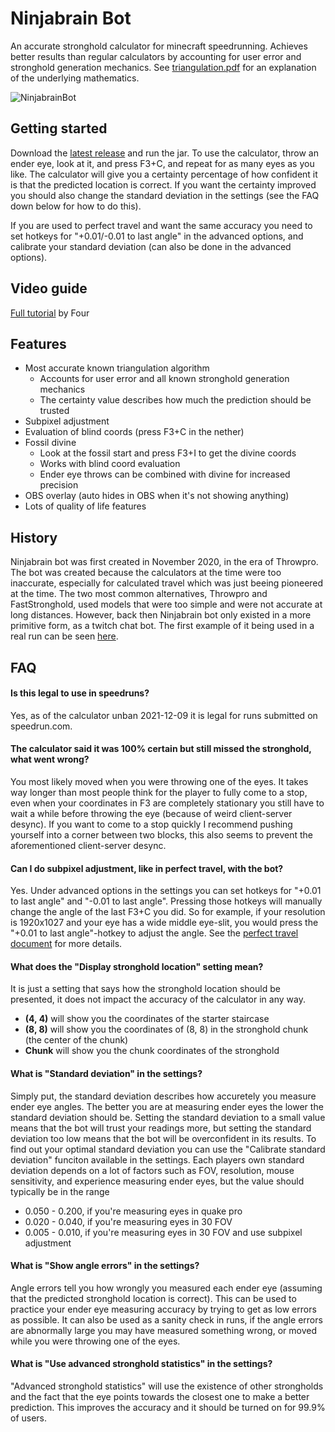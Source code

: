 # Ninjabrain Bot
An accurate stronghold calculator for minecraft speedrunning. Achieves better results than regular calculators by accounting for user error and stronghold generation mechanics. See [triangulation.pdf](https://github.com/Ninjabrain1/Ninjabrain-Bot/blob/main/triangulation.pdf) for an explanation of the underlying mathematics.

![NinjabrainBot](https://i.imgur.com/WVBWnrC.png)

## Getting started

Download the [latest release](https://github.com/Ninjabrain1/Ninjabrain-Bot/releases/latest) and run the jar. To use the calculator, throw an ender eye, look at it, and press F3+C, and repeat for as many eyes as you like. The calculator will give you a certainty percentage of how confident it is that the predicted location is correct. If you want the certainty improved you should also change the standard deviation in the settings (see the FAQ down below for how to do this). 

If you are used to perfect travel and want the same accuracy you need to set hotkeys for "+0.01/-0.01 to last angle" in the advanced options, and calibrate your standard deviation (can also be done in the advanced options).

## Video guide

[Full tutorial](https://www.youtube.com/watch?v=Rx8i7e5lu7g)  by Four

## Features
* Most accurate known triangulation algorithm
    * Accounts for user error and all known stronghold generation mechanics
    * The certainty value describes how much the prediction should be trusted
* Subpixel adjustment
* Evaluation of blind coords (press F3+C in the nether)
* Fossil divine
    * Look at the fossil start and press F3+I to get the divine coords
    * Works with blind coord evaluation
    * Ender eye throws can be combined with divine for increased precision
* OBS overlay (auto hides in OBS when it's not showing anything)
* Lots of quality of life features

## History

Ninjabrain bot was first created in November 2020, in the era of Throwpro. The bot was created because the calculators at the time were too inaccurate, especially for calculated travel which was just beeing pioneered at the time. The two most common alternatives, Throwpro and FastStronghold, used models that were too simple and were not accurate at long distances. However, back then Ninjabrain bot only existed in a more primitive form, as a twitch chat bot. The first example of it being used in a real run can be seen [here](https://youtu.be/zK96gjkLTGc?t=880).

## FAQ

#### Is this legal to use in speedruns?
Yes, as of the calculator unban 2021-12-09 it is legal for runs submitted on speedrun.com.

#### The calculator said it was 100% certain but still missed the stronghold, what went wrong?
You most likely moved when you were throwing one of the eyes. It takes way longer than most people think for the player to fully come to a stop, even when your coordinates in F3 are completely stationary you still have to wait a while before throwing the eye (because of weird client-server desync). If you want to come to a stop quickly I recommend pushing yourself into a corner between two blocks, this also seems to prevent the aforementioned client-server desync. 

#### Can I do subpixel adjustment, like in perfect travel, with the bot?
Yes. Under advanced options in the settings you can set hotkeys for "+0.01 to last angle" and "-0.01 to last angle". Pressing those hotkeys will manually change the angle of the last F3+C you did. So for example, if your resolution is 1920x1027 and your eye has a wide middle eye-slit, you would press the "+0.01 to last angle"-hotkey to adjust the angle. See the [perfect travel document](https://docs.google.com/document/d/1JTMOIiS-Hl6_giEB0IQ5ki7UV-gvUXnNmoxhYoSgEAA/edit#heading=h.agb0mdup7ims) for more details.

#### What does the "Display stronghold location" setting mean?
It is just a setting that says how the stronghold location should be presented, it does not impact the accuracy of the calculator in any way. 
* **(4, 4)** will show you the coordinates of the starter staircase
* **(8, 8)** will show you the coordinates of (8, 8) in the stronghold chunk (the center of the chunk)
* **Chunk** will show you the chunk coordinates of the stronghold

#### What is "Standard deviation" in the settings?
Simply put, the standard deviation describes how accuretely you measure ender eye angles. The better you are at measuring ender eyes the lower the standard deviation should be. Setting the standard deviation to a small value means that the bot will trust your readings more, but setting the standard deviation too low means that the bot will be overconfident in its results. To find out your optimal standard deviation you can use the "Calibrate standard deviation" funciton available in the settings. Each players own standard deviation depends on a lot of factors such as FOV, resolution, mouse sensitivity, and experience measuring ender eyes, but the value should typically be in the range
* 0.050 - 0.200, if you're measuring eyes in quake pro
* 0.020 - 0.040, if you're measuring eyes in 30 FOV
* 0.005 - 0.010, if you're measuring eyes in 30 FOV and use subpixel adjustment

#### What is "Show angle errors" in the settings?
Angle errors tell you how wrongly you measured each ender eye (assuming that the predicted stronghold location is correct). This can be used to practice your ender eye measuring accuracy by trying to get as low errors as possible. It can also be used as a sanity check in runs, if the angle errors are abnormally large you may have measured something wrong, or moved while you were throwing one of the eyes.

#### What is "Use advanced stronghold statistics" in the settings?
"Advanced stronghold statistics" will use the existence of other strongholds and the fact that the eye points towards the closest one to make a better prediction. This improves the accuracy and it should be turned on for 99.9% of users. 

